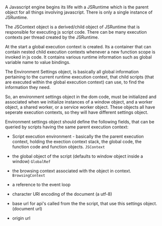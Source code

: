 A Javascript engine begins its life with a JSRuntime which is the parent object for all things involving javascript. There is only a single instance of JSRuntime.

The JSContext object is a derived/child object of JSRuntime that is responsible for executing js script code.
There can be many execution contexts per thread created by the JSRuntime.

At the start a global execution context is created. Its a container that can contain nested child execution contexts whenever a new function scope is invoked in js code. It contains various runtime information such as global variable name to value bindings.

The Environment Settings object, is basically all global information pertaining to the current runtime execution context, that child scripts (that are executed within the global execution context) can use, to find the information they need.

So, an environment settings object in the dom code, must be initialized and associated when we initialize instances of a window object, and a worker object, a shared worker, or a service worker object. These objects all have seperate execution contexts, so they will have different settings object.

Environment settings object should define the following fields, that can be queried by scripts having the same parent execution context:

* Script execution environment - basically the the parent execution context, holding the exection context stack, the global code, the function code and function objects. `JSContext`

* the global object of the script (defaults to window object inside a window) `GlobalRef`

* the browsing context associated with the object in context. `BrowsingContext`

* a reference to the event loop

* character URl encoding of the document (a utf-8)

* base url for api's called from the the script, that use this settings object. (document url)

* origin url
